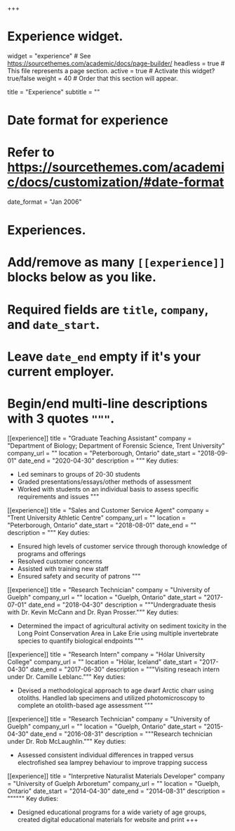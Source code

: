 +++
# Experience widget.
widget = "experience"  # See https://sourcethemes.com/academic/docs/page-builder/
headless = true  # This file represents a page section.
active = true  # Activate this widget? true/false
weight = 40  # Order that this section will appear.

title = "Experience"
subtitle = ""

# Date format for experience
#   Refer to https://sourcethemes.com/academic/docs/customization/#date-format
date_format = "Jan 2006"

# Experiences.
#   Add/remove as many `[[experience]]` blocks below as you like.
#   Required fields are `title`, `company`, and `date_start`.
#   Leave `date_end` empty if it's your current employer.
#   Begin/end multi-line descriptions with 3 quotes `"""`.
[[experience]]
  title = "Graduate Teaching Assistant"
  company = "Department of Biology; Department of Forensic Science, Trent University"
  company_url = ""
  location = "Peterborough, Ontario"
  date_start = "2018-09-01"
  date_end = "2020-04-30"
  description = """
  Key duties:
  
  * Led seminars to groups of 20-30 students 
  * Graded presentations/essays/other methods of assessment
  * Worked with students on an individual basis to assess specific requirements and issues
  """

[[experience]]
  title = "Sales and Customer Service Agent"
  company = "Trent University Athletic Centre"
  company_url = ""
  location = "Peterborough, Ontario"
  date_start = "2018-08-01"
  date_end = ""
  description = """
  Key duties:
  * Ensured high levels of customer service through thorough knowledge of programs and offerings
  * Resolved customer concerns
  * Assisted with training new staff
  * Ensured safety and security of patrons
  """
  
[[experience]]
  title = "Research Technician"
  company = "University of Guelph"
  company_url = ""
  location = "Guelph, Ontario"
  date_start = "2017-07-01"
  date_end = "2018-04-30"
  description = """Undergraduate thesis with Dr. Kevin McCann and Dr. Ryan Prosser."""
  Key duties:
  * Determined the impact of agricultural activity on sediment toxicity in the Long Point Conservation Area in Lake Erie using multiple invertebrate species to quantify biological endpoints
  """
  
  [[experience]]
  title = "Research Intern"
  company = "Hólar University College"
  company_url = ""
  location = "Hólar, Iceland"
  date_start = "2017-04-30"
  date_end = "2017-06-30"
  description = """Visiting reseach intern under Dr. Camille Leblanc."""
  Key duties:
  * Devised a methodological approach to age dwarf Arctic charr using
otoliths. Handled lab specimens and utilized photomicroscopy to complete an
otolith-based age assessment
  """
  
  [[experience]]
  title = "Research Technician"
  company = "University of Guelph"
  company_url = ""
  location = "Guelph, Ontario"
  date_start = "2015-04-30"
  date_end = "2016-08-31"
  description = """Research technician under Dr. Rob McLaughlin."""
  Key duties:
  * Assessed consistent individual differences in trapped versus electrofished sea lamprey behaviour to improve trapping success
    
  [[experience]]
  title = "Interpretive Naturalist Materials Developer"
  company = "University of Guelph Arboretum"
  company_url = ""
  location = "Guelph, Ontario"
  date_start = "2014-04-30"
  date_end = "2014-08-31"
  description = """"""
  Key duties:
  * Designed educational programs for a wide variety of age groups, created digital educational materials for website and print
+++
